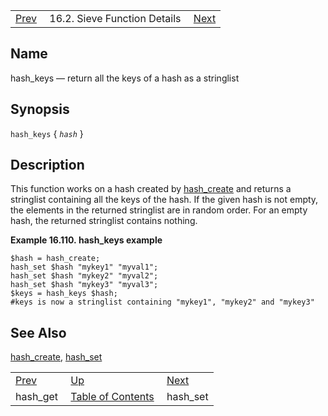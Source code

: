 |     |     |     |
| --- | --- | --- |
| [Prev](sieve.ref.hash_get)  | 16.2. Sieve Function Details |  [Next](sieve.ref.hash_set) |

<a name="sieve.ref.hash_keys"></a>
## Name

hash_keys — return all the keys of a hash as a stringlist

## Synopsis

`hash_keys` { *`hash`* }

<a name="idp30937664"></a>
## Description

This function works on a hash created by [hash_create](sieve.ref.hash_create "hash_create") and returns a stringlist containing all the keys of the hash. If the given hash is not empty, the elements in the returned stringlist are in random order. For an empty hash, the returned stringlist contains nothing.

<a name="example.hash_keys"></a>

**Example 16.110. hash_keys example**

```
$hash = hash_create;
hash_set $hash "mykey1" "myval1";
hash_set $hash "mykey2" "myval2";
hash_set $hash "mykey3" "myval3";
$keys = hash_keys $hash;
#keys is now a stringlist containing "mykey1", "mykey2" and "mykey3"
```

<a name="idp30942864"></a>
## See Also

[hash_create](sieve.ref.hash_create "hash_create"), [hash_set](sieve.ref.hash_set "hash_set")


|     |     |     |
| --- | --- | --- |
| [Prev](sieve.ref.hash_get)  | [Up](sieve.ref.files) |  [Next](sieve.ref.hash_set) |
| hash_get  | [Table of Contents](index) |  hash_set |

